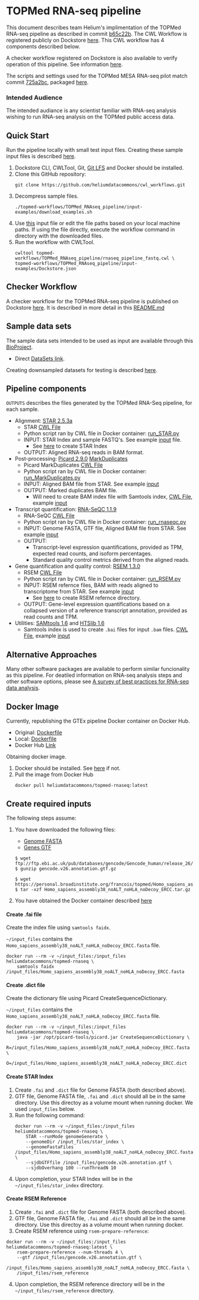 # TOPMed RNA-seq pipeline

This document describes team Helium's implimentation of the TOPMed RNA-seq pipeline as described in commit [b65c22b](https://github.com/broadinstitute/gtex-pipeline/blob/b65c22beb1967f991384a62bf3a6f63b35c0a387/TOPMed_RNAseq_pipeline.md). The CWL Workflow is registered publicly on Dockstore [here](https://dockstore.org/workflows/github.com/heliumdatacommons/cwl_workflows/TOPMed_RNAseq_pipeline). This CWL workflow has 4 components described below.

A checker workflow registered on Dockstore is also available to verify operation of this pipeline. See information [here](topmed-workflows/TOPMed_RNAseq_pipeline/checker-workflows/README.md).

The scripts and settings used for the TOPMed MESA RNA-seq pilot match commit [725a2bc](https://github.com/broadinstitute/gtex-pipeline/tree/725a2bc74f9654244065256df91b44e8f5b7e62a/rnaseq/src), packaged [here](https://github.com/broadinstitute/gtex-pipeline/releases/tag/TOPMed_MESA_RNAseq_pilot).

### Intended Audience

The intended audiance is any scientist familiar with RNA-seq analysis wishing to run RNA-seq analysis on the TOPMed public access data.

## Quick Start

Run the pipeline locally with small test input files. Creating these sample input files is described [here](topmed-workflows/TOPMed_RNAseq_pipeline/Downsampled_test_data.md).

1. Dockstore CLI, CWLTool, Git, [Git LFS](https://git-lfs.github.com/) and Docker should be installed.
2. Clone this GitHub repository:
    ```
    git clone https://github.com/heliumdatacommons/cwl_workflows.git
    ```
3. Decompress sample files.
    ```
    ./topmed-workflows/TOPMed_RNAseq_pipeline/input-examples/download_examples.sh
    ```
4. Use [this](topmed-workflows/TOPMed_RNAseq_pipeline/input-examples/Dockstore.json) input file or edit the file paths based on your local machine paths. If using the file directly, execute the workflow command in directory with the downloaded files.
5. Run the workflow with CWLTool.
    ```
    cwltool topmed-workflows/TOPMed_RNAseq_pipeline/rnaseq_pipeline_fastq.cwl \
    topmed-workflows/TOPMed_RNAseq_pipeline/input-examples/Dockstore.json
    ```

## Checker Workflow

A checker workflow for the TOPMed RNA-seq pipeline is published on Dockstore [here](https://dockstore.org/workflows/github.com/heliumdatacommons/cwl_workflows/TOPMed_RNAseq_pipeline_cwl_checker). It is described in more detail in this [README.md](topmed-workflows/TOPMed_RNAseq_pipeline/checker-workflows/README.md)

## Sample data sets

The sample data sets intended to be used as input are available through this [BioProject](https://www.ncbi.nlm.nih.gov/bioproject/PRJNA173917).
* Direct [DataSets link](https://www.ncbi.nlm.nih.gov/bioproject?Db=biosample&DbFrom=bioproject&Cmd=Link&LinkName=bioproject_biosample&LinkReadableName=BioSample&ordinalpos=1&IdsFromResult=173917).

Creating downsampled datasets for testing is described [here](topmed-workflows/TOPMed_RNAseq_pipeline/Downsampled_test_data.md).

## Pipeline components

`OUTPUTS` describes the files generated by the TOPMed RNA-Seq pipeline, for each sample.

* Alignment: [STAR 2.5.3a](https://github.com/alexdobin/STAR)
    * STAR [CWL File](topmed-workflows/TOPMed_RNAseq_pipeline/star.cwl)
    * Python script ran by CWL file in Docker container: [run_STAR.py](https://github.com/broadinstitute/gtex-pipeline/blob/master/rnaseq/src/run_STAR.py)
    * INPUT: STAR Index and sample FASTQ's. See example [input](topmed-workflows/TOPMed_RNAseq_pipeline/input-examples/star-example.yml) file.
        * See [here](topmed-workflows/TOPMed_RNAseq_pipeline/README.md#create-star-index) to create STAR Index
    * OUTPUT: Aligned RNA-seq reads in BAM format.
* Post-processing: [Picard 2.9.0](https://github.com/broadinstitute/picard) [MarkDuplicates](https://broadinstitute.github.io/picard/command-line-overview.html#MarkDuplicates)
    * Picard MarkDuplicates [CWL File](topmed-workflows/TOPMed_RNAseq_pipeline/markduplicates.cwl)
    * Python script ran by CWL file in Docker container: [run_MarkDuplicates.py](https://github.com/broadinstitute/gtex-pipeline/blob/master/rnaseq/src/run_MarkDuplicates.py)
    * INPUT: Aligned BAM file from STAR. See example [input](topmed-workflows/TOPMed_RNAseq_pipeline/input-examples/markduplicates-example.yml)
    * OUTPUT: Marked duplicates BAM file.
        * Will need to create BAM index file with Samtools index, [CWL File](topmed-workflows/TOPMed_RNAseq_pipeline/indexbam.cwl), example [input](topmed-workflows/TOPMed_RNAseq_pipeline/input-examples/indexbam-example.yml)
* Transcript quantification: [RNA-SeQC 1.1.9](https://github.com/francois-a/rnaseqc)
    * RNA-SeQC [CWL File](topmed-workflows/TOPMed_RNAseq_pipeline/rna_seqc.cwl)
    * Python script ran by CWL file in Docker container: [run_rnaseqc.py](https://github.com/heliumdatacommons/cwl_workflows/blob/master/topmed-workflows/TOPMed_RNAseq_pipeline/src/run_rnaseqc.py)
    * INPUT: Genome FASTA, GTF file, Aligned BAM file from STAR. See example [input](topmed-workflows/TOPMed_RNAseq_pipeline/input-examples/rna_seqc-example.yml)
    * OUTPUT:
        * Transcript-level expression quantifications, provided as TPM, expected read counts, and isoform percentages.
        * Standard quality control metrics derived from the aligned reads.
* Gene quantification and quality control: [RSEM 1.3.0](https://deweylab.github.io/RSEM/)
    * RSEM [CWL File](topmed-workflows/TOPMed_RNAseq_pipeline/rsem.cwl)
    * Python script ran by CWL file in Docker container: [run_RSEM.py](https://github.com/broadinstitute/gtex-pipeline/blob/master/rnaseq/src/run_RSEM.py)
    * INPUT: RSEM refernce files, BAM with reads aligned to transcriptome from STAR. See example [input](topmed-workflows/TOPMed_RNAseq_pipeline/input-examples/rsem-example.yml)
        * See [here](topmed-workflows/TOPMed_RNAseq_pipeline/README.md#create-rsem-reference) to create RSEM refernce directory.
    * OUTPUT: Gene-level expression quantifications based on a collapsed version of a reference transcript annotation, provided as read counts and TPM.
* Utilities: [SAMtools 1.6](https://github.com/samtools/samtools/releases) and [HTSlib 1.6](https://github.com/samtools/htslib/releases)
    * Samtools index is used to create `.bai` files for input `.bam` files. [CWL File](topmed-workflows/TOPMed_RNAseq_pipeline/indexbam.cwl), example [input](topmed-workflows/TOPMed_RNAseq_pipeline/input-examples/indexbam-example.yml)

## Alternative Approaches

Many other software packages are available to perform similar funcionality as this pipeline. For deatiled information on RNA-seq analysis steps and other software options, please see [A survey of best practices for RNA-seq data analysis](https://genomebiology.biomedcentral.com/articles/10.1186/s13059-016-0881-8).

## Docker Image
Currently, republishing the GTEx pipeline Docker container on Docker Hub.
* Original: [Dockerfile](https://github.com/broadinstitute/gtex-pipeline/blob/master/rnaseq/Dockerfile)
* Local: [Dockerfile](topmed-workflows/TOPMed_RNAseq_pipeline/Docker/Dockerfile)
* Docker Hub [Link](https://hub.docker.com/r/heliumdatacommons/topmed-rnaseq/)

Obtaining docker image.
1. Docker should be installed. See [here](https://docs.docker.com/install/) if not.
2. Pull the image from Docker Hub
    ```
    docker pull heliumdatacommons/topmed-rnaseq:latest
    ```

## Create required inputs

The following steps assume:
1. You have downloaded the following files:
    * [Genome FASTA](https://personal.broadinstitute.org/francois/topmed/Homo_sapiens_assembly38_noALT_noHLA_noDecoy_ERCC.tar.gz)
    * [Genes GTF](https://personal.broadinstitute.org/francois/topmed/gencode.v26.GRCh38.ERCC.genes.gtf.gz)

    ```
    $ wget ftp://ftp.ebi.ac.uk/pub/databases/gencode/Gencode_human/release_26/gencode.v26.annotation.gtf.gz
    $ gunzip gencode.v26.annotation.gtf.gz

    $ wget https://personal.broadinstitute.org/francois/topmed/Homo_sapiens_assembly38_noALT_noHLA_noDecoy_ERCC.tar.gz
    $ tar -xzf Homo_sapiens_assembly38_noALT_noHLA_noDecoy_ERCC.tar.gz
    ```
2. You have obtained the Docker container described [here](topmed-workflows/TOPMed_RNAseq_pipeline/README.md#docker-image)

#### Create .fai file
Create the index file using `samtools faidx`.

`~/input_files` contains the `Homo_sapiens_assembly38_noALT_noHLA_noDecoy_ERCC.fasta` file.

```
docker run --rm -v ~/input_files:/input_files heliumdatacommons/topmed-rnaseq \
    samtools faidx /input_files/Homo_sapiens_assembly38_noALT_noHLA_noDecoy_ERCC.fasta
```

#### Create .dict file
Create the dictionary file using Picard CreateSequenceDictionary.

`~/input_files` contains the `Homo_sapiens_assembly38_noALT_noHLA_noDecoy_ERCC.fasta` file.

```
docker run --rm -v ~/input_files:/input_files heliumdatacommons/topmed-rnaseq \
    java -jar /opt/picard-tools/picard.jar CreateSequenceDictionary \
    R=/input_files/Homo_sapiens_assembly38_noALT_noHLA_noDecoy_ERCC.fasta \
    O=/input_files/Homo_sapiens_assembly38_noALT_noHLA_noDecoy_ERCC.dict
```

#### Create STAR Index
1. Create `.fai` and `.dict` file for Genome FASTA (both described above).
2. GTF file, Genome FASTA file, `.fai` and `.dict` should all be in the same directory. Use this directoy as a volume mount when running docker. We used `input_files` below.
3. Run the following command:
    ```
    docker run --rm -v ~/input_files:/input_files heliumdatacommons/topmed-rnaseq \
        STAR --runMode genomeGenerate \
        --genomeDir /input_files/star_index \
        --genomeFastaFiles /input_files/Homo_sapiens_assembly38_noALT_noHLA_noDecoy_ERCC.fasta \
        --sjdbGTFfile /input_files/gencode.v26.annotation.gtf \
        --sjdbOverhang 100 --runThreadN 10
    ```
4. Upon completion, your STAR Index will be in the `~/input_files/star_index` directory.

#### Create RSEM Reference
1. Create `.fai` and `.dict` file for Genome FASTA (both described above).
2. GTF file, Genome FASTA file, `.fai` and `.dict` should all be in the same directory. Use this directoy as a volume mount when running docker.
3. Create RSEM reference using `rsem-prepare-reference`:
```
docker run --rm -v ~/input_files:/input_files heliumdatacommons/topmed-rnaseq:latest \
    rsem-prepare-reference --num-threads 4 \
    --gtf /input_files/gencode.v26.annotation.gtf \
    /input_files/Homo_sapiens_assembly38_noALT_noHLA_noDecoy_ERCC.fasta \
    /input_files/rsem_reference
```
4. Upon completion, the RSEM reference directory will be in the `~/input_files/rsem_reference` directory.
